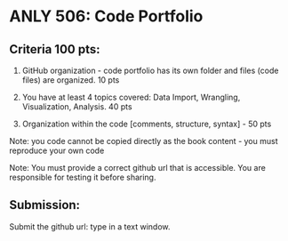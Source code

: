 #   ANLY 506: Code Portfolio

##  Criteria 100 pts:

1. GitHub organization - code portfolio has its own folder and files (code files) are organized. 10 pts

2. You have at least 4 topics covered: Data Import, Wrangling, Visualization, Analysis. 40 pts

3. Organization within the code [comments, structure, syntax] - 50 pts

Note: you code cannot be copied directly as the book content - you must reproduce your own code

Note: You must provide a correct github url that is accessible. You are responsible for testing it before sharing.

##  Submission:

Submit the github url: type in a text window. 